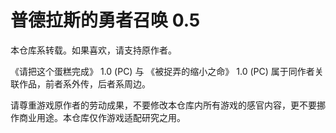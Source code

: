 # 普德拉斯的勇者召唤 0.5

本仓库系转载。如果喜欢，请支持原作者。

《请把这个蛋糕完成》 1.0 (PC) 与 《被捉弄的缩小之命》 1.0 (PC) 属于同作者关联作品，前者系外传，后者系周边。

请尊重游戏原作者的劳动成果，不要修改本仓库内所有游戏的感官内容，更不要挪作商业用途。本仓库仅作游戏适配研究之用。
